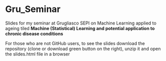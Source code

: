 # Gru_Seminar
Slides for my seminar at Grugliasco SEPI on Machine Learning applied to ageing
tiled __Machine (Statistical) Learning and potential application to chronic disease conditions__

For those who are not GitHub users, to see the slides download the repository (clone or download green button on the right), unzip it and open the slides.html file in a browser
